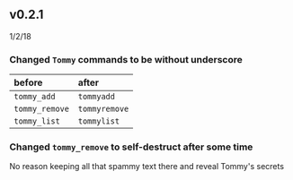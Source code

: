 ## v0.2.1
 1/2/18
 
### Changed `Tommy` commands to be without underscore
  
  
| before         | after         |
|:------------   |:--------------|
| `tommy_add`    | `tommyadd`    |
| `tommy_remove` | `tommyremove` |
|`tommy_list`    | `tommylist`   |

 
### Changed `tommy_remove` to self-destruct after some time
No reason keeping all that spammy text there and reveal Tommy's secrets
